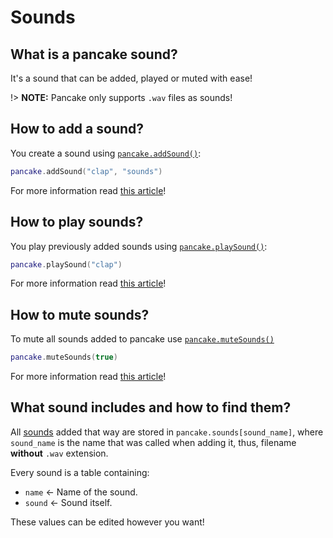 # Sounds

## What is a pancake sound?

It's a sound that can be added, played or muted with ease!

!> **NOTE:** Pancake only supports `.wav` files as sounds!

## How to add a sound?

You create a sound using [`pancake.addSound()`](http://mightypancake.games/#/documentation/functions/pancake.addSound()):

```lua
pancake.addSound("clap", "sounds")
```

For more information read [this article](http://mightypancake.games/#/documentation/functions/pancake.addSound())!

## How to play sounds?

You play previously added sounds using [`pancake.playSound()`](http://mightypancake.games/#/documentation/functions/pancake.playSound()):

 ```lua
pancake.playSound("clap")
```

For more information read [this article](http://mightypancake.games/#/documentation/functions/pancake.playSound())!

## How to mute sounds?

To mute all sounds added to pancake use [`pancake.muteSounds()`](http://mightypancake.games/#/documentation/functions/pancake.muteSounds())

```lua
pancake.muteSounds(true)
```
For more information read [this article](http://mightypancake.games/#/documentation/functions/pancake.muteSounds())!

## What sound includes and how to find them?

All [sounds](http://mightypancake.games/#/documentation/topics/sounds) added that way are stored in `pancake.sounds[sound_name]`, where `sound_name` is the name that was called when adding it, thus, filename **without** `.wav` extension.

Every sound is a table containing:
- `name` <- Name of the sound.
- `sound` <- Sound itself.

These values can be edited however you want!
